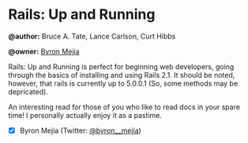 # Rails: Up and Running

**@author:** Bruce A. Tate, Lance Carlson, Curt Hibbs

**@owner:** [Byron Mejia](https://github.com/byronmejia/)

Rails: Up and Running is perfect for beginning web developers, going through
the basics of installing and using Rails 2.1. It should be noted, however,
that rails is currently up to 5.0.0.1 (So, some methods may be depricated).

An interesting read for those of you who like to read docs in your spare time!
I personally actually enjoy it as a pastime.

  - [x] Byron Mejia (Twitter: [@byron__mejia](https://twitter.com/Byron__Mejia))
